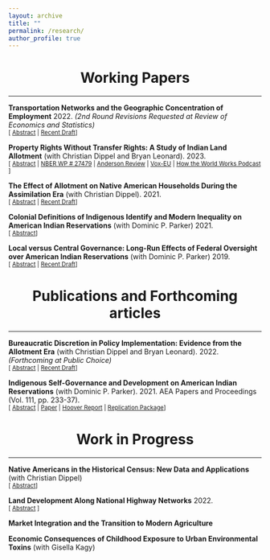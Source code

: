 ```yaml
---
layout: archive
title: ""
permalink: /research/
author_profile: true
---
```




<h1 id="-working-papers-">
	<center> Working Papers </center>
</h1>
<hr>

<p><strong>Transportation Networks and the Geographic Concentration of Employment</strong> 2022. <em> (2nd Round Revisions Requested at Review of Economics and Statistics) </em>
<br>
<small>[ <a href="#/" onclick="visib('hwy')">Abstract</a> | <a href="/files/GeogInd_master.pdf">Recent Draft</a>] </small>
<p>

<div id="hwy" style="display: none; text-align: justify; line-height: 1.2"><small> This paper examines the effect of expanding transportation networks on uneven spatial industrial growth across the United States from 1953 to 2016. The paper addresses the endogenous placement and timing of interstate construction by instrumenting for highway locations using a historic military map combined with a network theory algorithm to predict construction timing. Results indicate that interstate counties experienced significant growth in employment and the number of establishments relative to non-interstate counties. Growth rates are highest within two decades of receiving an interstate. The results also reveal positive spillovers occurred in later decades among adjacent counties along the metropolitan periphery.</small><br><br></div>

<p><strong>Property Rights Without Transfer Rights: A Study of Indian Land Allotment</strong> (with Christian Dippel and Bryan Leonard). 2023.
<br>
<small>[ <a href="#/" onclick="visib('land')">Abstract</a> | <a href="/files/dawesLand_master.pdf">NBER WP # 27479</a> | <a href="https://anderson-review.ucla.edu/native-american-land/">Anderson Review</a> | <a href="https://voxeu.org/article/burden-non-transferable-property-rights">Vox-EU</a> | <a href="https://www.podbean.com/media/share/pb-e596g-ec2768?utm_campaign=w_share_ep&utm_medium=dlink&utm_source=w_share">How the World Works Podcast</a> ] </small>
<p>

<div id="land" style="display: none; text-align: justify; line-height: 1.2"><small> Governments often institute transferability restrictions over property rights to protect owners and communities, but these restrictions impose costs: lowering property values, limiting investment, and increasing transaction costs. We study the long-run impacts of transferability restrictions using a natural experiment affecting millions of acres of Native American reservation land, by comparing non-transferable allotted-trust parcels with transferable fee-simple parcels. We use satellite imagery to study differences in land use across tenure types by leveraging fine-grained fixed effects to compare immediate neighbors. We find that fee-simple plots are 13% more likely to be developed and have 35% more land in cultivation. </small><br><br></div>

<p><strong>The Effect of Allotment on Native American Households During the Assimilation Era</strong> (with Christian Dippel). 2021.
<br>
<small>[ <a href="#/" onclick="visib('ppl')">Abstract</a> | <a href="/files/dawes_.pdf">Recent Draft</a>] </small>
<p>

<div id="ppl" style="display: none; text-align: justify; line-height: 1.2"><small> In the early twentieth century, the federal government broke up millions of acres of tribally owned reservation lands and allotted them to individual Native American households. The allotted land was initially held in trust (with limited property rights), and households had to prove themselves “competent” in order to be given full ‘fee- simple’ property rights. In short, allotment was a conditional transfer program aimed at cultural assimilation. We study how Native American households responded to the incentives created by allotment.</small><br><br></div>



<p><strong>Colonial Definitions of Indigenous Identify and Modern Inequality on American Indian Reservations</strong> (with Dominic P. Parker) 2021.
<br>
<small>[ <a href="#/" onclick="visib('ineq')">Abstract</a>] </small>
<p>

<div id="ineq" style="display: none; text-align: justify; line-height: 1.2"><small> Colonial systems have been used throughout the world to define indigenous identity in ways not employed by indigenous people prior to colonization. We study how a particular definition – blood quantum – has affected modern inequality and conflict among people self-identifying as Indigenous on American Indian Nations. We construct a 1945-2010 panel data of set of reservations to i) estimate how inequality and conflict have evolved with income growth, and to ii) evaluate how these changes vary with a reservation’s degree of blood quantum polarization as measured in 1938 Bureau of Indian Affairs reports. Our measure of polarization pivots on the federal government’s (arbitrary) threshold of 25 percent Indian blood and peaks when half of the population was above the threshold. We find that higher polarization is associated with less inclusive growth and higher rates of reported conflict. The effects are strongest with increases in casino gaming and for tribes with IRA-era constitutions that embedded blood quantum criteria for citizenship. We also find that measures of cultural polarization – such as polarization in the percent of the Native American population speaking the indigenous language or the coexistence of multiple tribal groups on the same reservation – do not associate with exclusive growth. We interpret this and related findings as further evidence that political rules around the blood quantum threshold – rather than cultural heterogeneity – explain the empirical patterns.</small><br><br></div>


<p><strong>Local versus Central Governance: Long-Run Effects of Federal Oversight over American Indian Reservations</strong> (with Dominic P. Parker) 2019.
<br>
<small>[ <a href="#/" onclick="visib('ira')">Abstract</a> | <a href="/files/ira_master.pdf">Recent Draft</a>] </small>
<p>

<div id="ira" style="display: none; text-align: justify; line-height: 1.2"><small> This paper studies the decentralization of governance across American Indian reservations and measures the long-run development differences for reservations that were granted less sovereignty through the Indian Reorganization Act (IRA). To mitigate selection concerns regarding IRA adoption, we exploit voting results by restricting our analysis to narrowly determined elections. Results indicate that IRA adoption stifled economic development, resulting in lower per capita income, higher inequality, and a less developed gaming sector. Income differences develop within the first decade of adoption and persist throughout the twentieth century. Legislation in recent decades expanded local control to reservation governments, expanding sovereignty for IRA reservations, as a result income differences diminish by 2010.</small><br><br></div>


<h1 id="-publications-">
	<center>Publications and Forthcoming articles </center>
</h1>
<hr>

<p><strong>Bureaucratic Discretion in Policy Implementation: Evidence from the Allotment Era</strong> (with Christian Dippel and Bryan Leonard). 2022. <em> (Forthcoming at Public Choice) </em>
<br>
<small>[ <a href="#/" onclick="visib('agents')">Abstract</a> | <a href="/files/BureaucraticDiscretion.pdf">Recent Draft</a>] </small>
<p>

<div id="agents" style="display: none; text-align: justify; line-height: 1.2"><small> From 1887 to 1934, the federal government broke up millions of acres of tribally owned reservation lands and allotted them to individual Native American households. Allotment conveyed a highly contingent set of property rights, with land initially held in trust by the federal government and administered by the Bureau of Indian Affairs, from which it could later be re-titled into fee simple. The BIA’s local “Indian Agents” were given a crucial role in this process. This paper studies empirically to what extent agents’ idiosyncratic preferences and discretion shaped this process. We find that individual agents were statistically important drivers of policy implementation, and that their legacies matter for the distribution of land titles on reservations even to the present day.</small><br><br></div>


<p><strong>Indigenous Self-Governance and Development on American Indian Reservations</strong> (with Dominic P. Parker). 2021. AEA Papers and Proceedings (Vol. 111, pp. 233-37).
<br>
<small>[ <a href="#/" onclick="visib('pnp')">Abstract</a> | <a href="https://www.aeaweb.org/articles?id=10.1257/pandp.20211099">Paper</a> | <a href="https://www.hoover.org/research/self-governance-increased-long-run-income-growth-american-indian-reservations">Hoover Report</a> | <a href="https://www.openicpsr.org/openicpsr/project/139281/version/V1/view;jsessionid=940747EE622CA5EFF42D096C4C09ECDB">Replication Package</a>] </small>
<p>

<div id="pnp" style="display: none; text-align: justify; line-height: 1.2"><small> The UN Declaration on the Rights of Indigenous People promotes self-governance as a matter of justice rather than economics. How will self-governance affect the incomes of indigenous people? To gain insight, we compare long-run income growth on American Indian reservations with and without federal oversight through the 1934 Indian Reorganization Act. Reservations with more autonomy had 12–15 percent higher income per capita in 2016, even conditional on 1930s income. However, these more autonomous reservations also experienced wider income variance with more downside risk. The findings are consistent with theory emphasizing the development trade-offs between local and centralized governance.</small><br><br></div>



<h1 id="-in-progress-">
	<center> Work in Progress </center>
</h1>
<hr>

<p><strong>Native Americans in the Historical Census: New Data and Applications</strong> (with Christian Dippel)
<br>
<small>[ <a href="#/" onclick="visib('nadata')">Abstract</a>] </small>
<p>

<div id="nadata" style="display: none; text-align: justify; line-height: 1.2"><small> The digitized historical Full Count Census waves from 1900–1940 are a rich source
of information for individual- or household-level quantitative research on the Native
American population, with the average census wave containing more than 300,000
Native American individuals. Without the missing information on reservation, however, there is no treatment variation in any of the major historical policies that Native
Americans were exposed to, such as Indian boarding schools and land allotment. We
describe the construction of a stable reservation-to-individual crosswalk that assigns
a reservation to over ninety percent of individuals in the historical Native American
population, and apply this crosswalk to answering some long-standing questions on
within-reservation inequality</small><br><br></div>

<p><strong>Land Development Along National Highway Networks</strong> 2022.
<br>
<small>[ <a href="#/" onclick="visib('hwyland')">Abstract</a> ] </small>
<p>

<div id="hwyland" style="display: none; text-align: justify; line-height: 1.2"><small> This paper examines the impact of interstate highways on land development across the United States. First, by considering the intensity of building construction from 1955 to 2015 measured at the 1 km x 1 km grid cell level. Next, it considers the share of developed land using land cover data from 1974 to 2015. For identification, the paper uses proposed but never built highway segments from a 1920s interstate plan as counterfactual interstate locations. Results indicate that interstates significantly increased land development. These gains are strongest among commercial and industrial land and are concentrated within 5 kilometers of interstates.</small><br><br></div>


<p><strong>Market Integration and the Transition to Modern Agriculture</strong>
<br>
<p>


<p><strong>Economic Consequences of Childhood Exposure to Urban Environmental Toxins</strong> (with Gisella Kagy)
<br>
<p>





<script> function visib(id) { var x = document.getElementById(id); if (x.style.display === "block") { x.style.display = "none"; } else { x.style.display = "block"; } } </script>
































